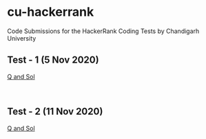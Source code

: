 # cu-hackerrank
Code Submissions for the HackerRank Coding Tests by Chandigarh University

## Test - 1 (5 Nov 2020)

<a href = "https://github.com/aaryarajoju/cu-hackerrank/tree/main/Test-1%20(5%20Nov%202020)">Q and Sol</a>

<br>

## Test - 2 (11 Nov 2020)

<a href = "https://github.com/aaryarajoju/cu-hackerrank/tree/main/Test-2%20(11%20Nov%202020)">Q and Sol</a>

<br>
